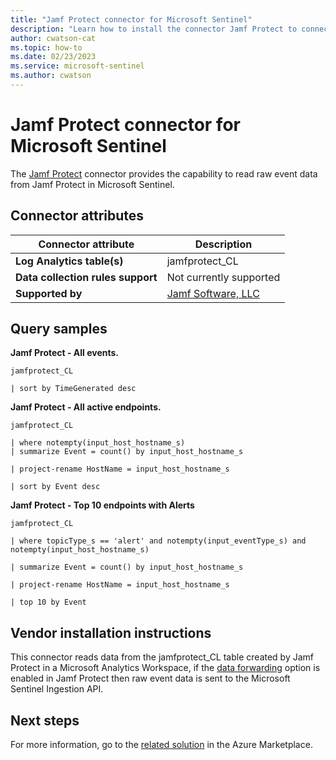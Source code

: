 ```yaml
---
title: "Jamf Protect connector for Microsoft Sentinel"
description: "Learn how to install the connector Jamf Protect to connect your data source to Microsoft Sentinel."
author: cwatson-cat
ms.topic: how-to
ms.date: 02/23/2023
ms.service: microsoft-sentinel
ms.author: cwatson
---
```


# Jamf Protect connector for Microsoft Sentinel

The [Jamf Protect](https://www.jamf.com/products/jamf-protect/) connector provides the capability to read raw event data from Jamf Protect in Microsoft Sentinel.

## Connector attributes

| Connector attribute | Description |
| --- | --- |
| **Log Analytics table(s)** | jamfprotect_CL<br/> |
| **Data collection rules support** | Not currently supported |
| **Supported by** | [Jamf Software, LLC](https://www.jamf.com/support/) |

## Query samples

**Jamf Protect - All events.**
   ```kusto
jamfprotect_CL
 
   | sort by TimeGenerated desc
   ```

**Jamf Protect - All active endpoints.**
   ```kusto
jamfprotect_CL
 
   | where notempty(input_host_hostname_s) 
   | summarize Event = count() by input_host_hostname_s
 
   | project-rename HostName = input_host_hostname_s
 
   | sort by Event desc
   ```

**Jamf Protect - Top 10 endpoints with Alerts**
   ```kusto
jamfprotect_CL
 
   | where topicType_s == 'alert' and notempty(input_eventType_s) and notempty(input_host_hostname_s)
 
   | summarize Event = count() by input_host_hostname_s
 
   | project-rename HostName = input_host_hostname_s
 
   | top 10 by Event
   ```



## Vendor installation instructions


This connector reads data from the jamfprotect_CL table created by Jamf Protect in a Microsoft Analytics Workspace, if the [data forwarding](https://docs.jamf.com/jamf-protect/documentation/Data_Forwarding_to_a_Third_Party_Storage_Solution.html?hl=sentinel#task-4227) option is enabled in Jamf Protect then raw event data is sent to the Microsoft Sentinel Ingestion API.



## Next steps

For more information, go to the [related solution](https://azuremarketplace.microsoft.com/en-us/marketplace/apps/jamfsoftwareaustraliaptyltd1620360395539.jamf_protect?tab=Overview) in the Azure Marketplace.
